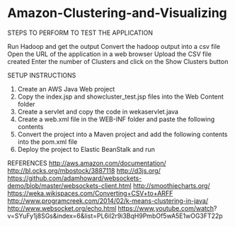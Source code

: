 # Amazon-Clustering-and-Visualizing

STEPS TO PERFORM TO TEST THE APPLICATION

Run Hadoop and get the output 
Convert the hadoop output into a csv file 
Open the URL of the application in a web browser 
Upload the CSV file created 
Enter the number of Clusters and click on the Show Clusters button 


SETUP INSTRUCTIONS

1) Create an AWS Java Web project 
2) Copy the index.jsp and showcluster_test.jsp files into the Web Content folder 
3) Create a servlet and copy the code in wekaservlet.java 
4) Create a web.xml file in the WEB-INF folder and paste the following contents 
5) Convert the project into a Maven project and add the following contents into the pom.xml file
6) Deploy the project to Elastic BeanStalk and run


REFERENCES
http://aws.amazon.com/documentation/ http://bl.ocks.org/mbostock/3887118 http://d3js.org/
https://github.com/adamhoward/websockets-demo/blob/master/websockets-client.html
http://smoothiecharts.org/ https://weka.wikispaces.com/Converting+CSV+to+ARFF http://www.programcreek.com/2014/02/k-means-clustering-in-java/ http://www.websocket.org/echo.html
https://www.youtube.com/watch? v=SYuFy1j8SGs&index=6&list=PL6il2r9i3BqH9PmbOf5wA5E1wOG3FT22p
